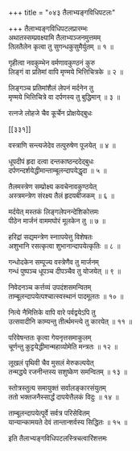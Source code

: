 +++
title = "०४३ तैलाभ्यङ्गविधिपटलः"

+++
तैलाभ्यङ्गविधिपटलप्रारम्भः  
अथातस्सम्प्रवक्ष्यामि तैलाभ्यञ्जनमुत्तमम्  
तिलतैलेन कृत्वा तु सुगन्धकुसुमैर्युतम् ॥ १ ॥


गृहीत्वा नवकुम्भेन वर्मणावकुण्ठनं कुरु  
लिङ्गं वा प्रतिमां वापि मृण्मये भित्तिचित्रके ॥ २ ॥


लिङ्गञ्च प्रतिमांशैलं लेपनं मर्दनेन तु  
मृण्मये भित्तिचित्रे वा दर्पणस्य तु बुद्धिमान् ॥ ३ ॥


रत्नजे लोहजे चैव कूर्चेन प्रोक्षयेद्बुधः  

[[३३१]]  

वस्त्राणि सन्त्यजेदेव तत्पुरुषेण पूजयेत् ॥ ४ ॥


धूपदीपं हृदा दत्वा दन्तकाष्ठन्ददेद्बुधः  
दर्पणन्दर्शयेद्धीमान्ताम्बूलन्दापयेद्धृदा ॥ ५ ॥


तैलमस्त्रेण सम्प्रोक्ष्य कवचेनावकुण्ठयेत्  
अस्त्रमन्त्रेण संरक्ष्य तैलं हृदयबीजकम् ॥ ६ ॥


मर्दयेत् मस्तकं लिङ्गलेपनन्देशिकोत्तमः  
पीठेन मार्जनं वाममघोरं मूलकेन तु ॥ ७ ॥


हरिद्रां सद्यमन्त्रेण स्नाापयेत्तु विशेषतः  
अशुभानि रसत्कृत्वा शुभानान्दापयेत्कृतिः ॥ ८ ॥


गन्धोदकेन सम्पूज्य वस्त्रेणैव तु मार्जनम्  
गन्धं पुष्पञ्च धूपञ्च दीपञ्चैव तु योजयेत् ॥ ९ ॥


निवेदनञ्च कर्त्तव्यं उपदंशसमन्वितम्  
ताम्बूलन्दापयेत्पश्चात्स्वस्थानं पादमूलतः ॥ १० ॥


नित्ये नैमित्तिके वापि वारे पर्वद्वयेऽपि तु  
उत्सवादीनि काम्यन्तु तीर्त्थमन्त्ये तु कारयेत् ॥ ११ ॥


परिवेषन्ततः कृत्वा गेयनृत्तसमाकुलम्  
चूर्णन्तु कुट्टयेद्धीमान्महाव्योमेति मन्त्रतः ॥ १२ ॥


लूखलं पृथिवी चैव मुसलं मेरुकल्पयेत्  
तन्मद्ध्ये रजनीन्तस्य सशुष्केण समन्वितम् ॥ १३ ॥


स्तोत्रस्तुत्य समायुक्तं सर्वालङ्कारसंयुतम्  
ततो भक्तजनैस्सार्द्धं दापयेत्तैलकं विदुः ॥ १४ ॥


ताम्बूलन्दापयेत्पूर्वे सर्वत्र परिसेवितम्  
यान्यान्कामयते देवं तान्तान्शर्वस्य सिद्धितः ॥ १५ ॥


इति तैलाभ्यङ्गविधिपटलस्त्रिचत्वारिंशत्तमः  
